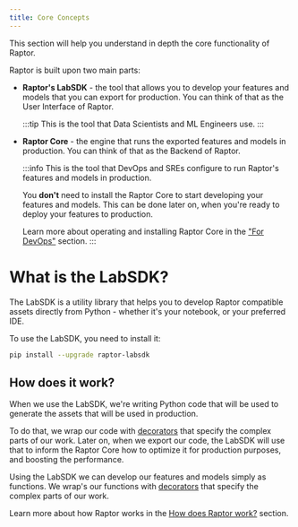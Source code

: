 ```yaml
---
title: Core Concepts
---
```


This section will help you understand in depth the core functionality of Raptor.

Raptor is built upon two main parts:

* **Raptor's LabSDK** - the tool that allows you to develop your features and models that you can export for production.
  You can think of that as the User Interface of Raptor.

  :::tip
  This is the tool that Data Scientists and ML Engineers use.
  :::

* **Raptor Core** - the engine that runs the exported features and models in production.
  You can think of that as the Backend of Raptor.

  :::info
  This is the tool that DevOps and SREs configure to run Raptor's features and models in production.

  You **don't** need to install the Raptor Core to start developing your features and models. This can be done later on,
  when you're ready to deploy your features to production.

  Learn more about operating and installing Raptor Core in the ["For DevOps"](/docs/devops-area/) section.
  :::

# What is the LabSDK?

The LabSDK is a utility library that helps you to develop Raptor compatible assets directly from Python - whether it's
your notebook, or your preferred IDE.

To use the LabSDK, you need to install it:

```bash
pip install --upgrade raptor-labsdk
```

## How does it work?

When we use the LabSDK, we're writing Python code that will be used to generate the assets that will be used in
production.

To do that, we wrap our code with [decorators](/reference/labsdk/decorators.md) that specify the complex parts of
our work. Later on, when we export our code, the LabSDK will use that to inform the Raptor Core how to optimize it
for production purposes, and boosting the performance.

Using the LabSDK we can develop our features and models simply as functions.
We wrap's our functions with [decorators](/reference/labsdk/decorators.md) that specify the complex parts of our
work.

Learn more about how Raptor works in the [How does Raptor work?](/reference/how-does-raptor-work) section.